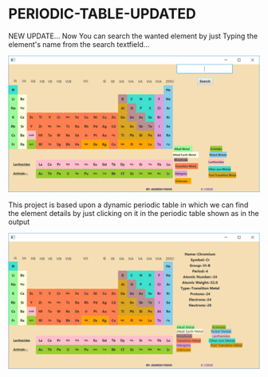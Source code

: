 # PERIODIC-TABLE-UPDATED

NEW UPDATE...
Now You can search the wanted element by just Typing the element's name from the search textfield...

   


![](https://github.com/adarsh1405/PERIODIC-TABLE-UPDATED/raw/master/Capture.PNG)

This project is based upon a dynamic periodic table in which we can find the element details by just clicking on it in the periodic table shown as in the output



![](https://github.com/adarsh1405/PERIODIC-TABLE-UPDATED/raw/master/output1.PNG)
